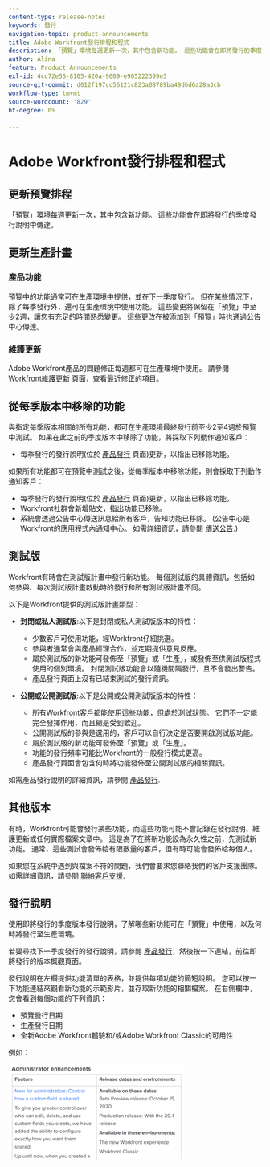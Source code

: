 ```yaml
---
content-type: release-notes
keywords: 發行
navigation-topic: product-announcements
title: Adobe Workfront發行排程和程式
description: 「預覽」環境每週更新一次，其中包含新功能。 這些功能會在即將發行的季度發行說明中傳達。
author: Alina
feature: Product Announcements
exl-id: 4cc72e55-8105-420a-9609-e965222399e3
source-git-commit: d012f197cc56121c823a08789ba49d6d6a28a3cb
workflow-type: tm+mt
source-wordcount: '829'
ht-degree: 0%

---
```


# Adobe Workfront發行排程和程式

## 更新預覽排程

「預覽」環境每週更新一次，其中包含新功能。 這些功能會在即將發行的季度發行說明中傳達。

## 更新生產計畫

### 產品功能

預覽中的功能通常可在生產環境中提供，並在下一季度發行。 但在某些情況下，除了每季發行外，還可在生產環境中使用功能。 這些變更將保留在「預覽」中至少2週，讓您有充足的時間熟悉變更。 這些更改在被添加到「預覽」時也通過公告中心傳達。

### 維護更新

Adobe Workfront產品的問題修正每週都可在生產環境中使用。 請參閱 [Workfront維護更新](https://experienceleague.adobe.com/docs/workfront-known-issues/releases/current-updates.html) 頁面，查看最近修正的項目。

## 從每季版本中移除的功能

與指定每季版本相關的所有功能，都可在生產環境最終發行前至少2至4週於預覽中測試。 如果在此之前的季度版本中移除了功能，將採取下列動作通知客戶：

* 每季發行的發行說明(位於 [產品發行](../../product-announcements/product-releases/product-releases.md) 頁面)更新，以指出已移除功能。

如果所有功能都可在預覽中測試之後，從每季版本中移除功能，則會採取下列動作通知客戶：

* 每季發行的發行說明(位於 [產品發行](../../product-announcements/product-releases/product-releases.md) 頁面)更新，以指出已移除功能。
* Workfront社群會新增貼文，指出功能已移除。
* 系統會透過公告中心傳送訊息給所有客戶，告知功能已移除。 (公告中心是Workfront的應用程式內通知中心。 如需詳細資訊，請參閱 [傳送公告](../../administration-and-setup/get-started-wf-administration/view-send-announcements.md).)

## 測試版

Workfront有時會在測試版計畫中發行新功能。
每個測試版的具體資訊，包括如何參與、每次測試版計畫啟動時的發行和所有測試版計畫不同。

以下是Workfront提供的測試版計畫類型：

* **封閉或私人測試版**:以下是封閉或私人測試版版本的特性：

   * 少數客戶可使用功能，經Workfront仔細挑選。
   * 參與者通常會與產品經理合作，並定期提供意見反應。
   * 屬於測試版的新功能可發佈至「預覽」或「生產」，或發佈至供測試版程式使用的個別環境。 封閉測試版功能會以隨機間隔發行，且不會發出警告。
   * 產品發行頁面上沒有已結束測試的發行資訊。

* **公開或公開測試版**:以下是公開或公開測試版版本的特性：

   * 所有Workfront客戶都能使用這些功能，但處於測試狀態。 它們不一定能完全發揮作用，而且總是受到歡迎。
   * 公開測試版的參與是選用的，客戶可以自行決定是否要開啟測試版功能。
   * 屬於測試版的新功能可發佈至「預覽」或「生產」。
   * 功能的發行頻率可能比Workfront的一般發行模式更高。
   * 產品發行頁面會包含何時將功能發佈至公開測試版的相關資訊。

如需產品發行說明的詳細資訊，請參閱 [產品發行](../../product-announcements/product-releases/product-releases.md).

## 其他版本

有時，Workfront可能會發行某些功能，而這些功能可能不會記錄在發行說明、維護更新或任何實際檔案文章中。 這是為了在將新功能設為永久性之前，先測試新功能。 通常，這些測試會發佈給有限數量的客戶，但有時可能會發佈給每個人。

如果您在系統中遇到與檔案不符的問題，我們會要求您聯絡我們的客戶支援團隊。 如需詳細資訊，請參閱 [聯絡客戶支援](../../workfront-basics/tips-tricks-and-troubleshooting/contact-customer-support.md).

## 發行說明

使用即將發行的季度版本發行說明，了解哪些新功能可在「預覽」中使用，以及何時將發行至生產環境。

若要尋找下一季度發行的發行說明，請參閱 [產品發行](../../product-announcements/product-releases/product-releases.md)，然後按一下連結，前往即將發行的版本概觀頁面。

發行說明在左欄提供功能清單的表格，並提供每項功能的簡短說明。 您可以按一下功能連結來觀看新功能的示範影片，並存取新功能的相關檔案。 在右側欄中，您會看到每個功能的下列資訊：

* 預覽發行日期
* 生產發行日期
* 全新Adobe Workfront體驗和/或Adobe Workfront Classic的可用性

例如：

![](assets/release-notes-350x189.png)
